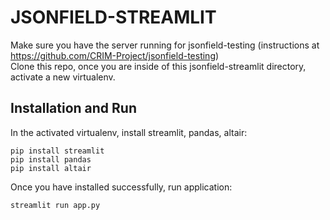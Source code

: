 # JSONFIELD-STREAMLIT

Make sure you have the server running for jsonfield-testing (instructions at https://github.com/CRIM-Project/jsonfield-testing)</br>
Clone this repo, once you are inside of this jsonfield-streamlit directory, activate a new virtualenv.

## Installation and Run
In the activated virtualenv, install streamlit, pandas, altair:  
```
pip install streamlit
pip install pandas
pip install altair
```

Once you have installed successfully, run application: 
```
streamlit run app.py
```

